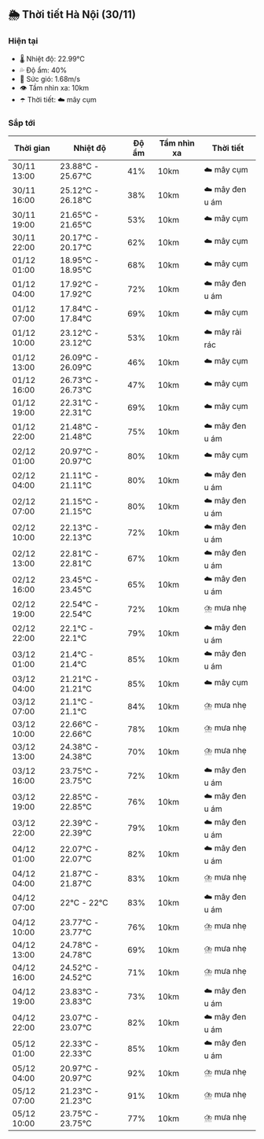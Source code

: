 ## 🌦️ Thời tiết Hà Nội (30/11)

### Hiện tại

- 🌡️ Nhiệt độ: 22.99℃
- 💦 Độ ẩm: 40%
- 💨 Sức gió: 1.68m/s
- 👁️ Tầm nhìn xa: 10km
- ☂️ Thời tiết: ☁️ mây cụm

### Sắp tới

| Thời gian | Nhiệt độ | Độ ẩm | Tầm nhìn xa | Thời tiết |
| --- | --- | --- | --- | --- |
| 30/11 13:00 | 23.88℃ - 25.67℃ | 41% | 10km | ☁️ mây cụm |
| 30/11 16:00 | 25.12℃ - 26.18℃ | 38% | 10km | ☁️ mây đen u ám |
| 30/11 19:00 | 21.65℃ - 21.65℃ | 53% | 10km | ☁️ mây cụm |
| 30/11 22:00 | 20.17℃ - 20.17℃ | 62% | 10km | ☁️ mây cụm |
| 01/12 01:00 | 18.95℃ - 18.95℃ | 68% | 10km | ☁️ mây cụm |
| 01/12 04:00 | 17.92℃ - 17.92℃ | 72% | 10km | ☁️ mây đen u ám |
| 01/12 07:00 | 17.84℃ - 17.84℃ | 69% | 10km | ☁️ mây cụm |
| 01/12 10:00 | 23.12℃ - 23.12℃ | 53% | 10km | ☁️ mây rải rác |
| 01/12 13:00 | 26.09℃ - 26.09℃ | 46% | 10km | ☁️ mây cụm |
| 01/12 16:00 | 26.73℃ - 26.73℃ | 47% | 10km | ☁️ mây cụm |
| 01/12 19:00 | 22.31℃ - 22.31℃ | 69% | 10km | ☁️ mây cụm |
| 01/12 22:00 | 21.48℃ - 21.48℃ | 75% | 10km | ☁️ mây đen u ám |
| 02/12 01:00 | 20.97℃ - 20.97℃ | 80% | 10km | ☁️ mây cụm |
| 02/12 04:00 | 21.11℃ - 21.11℃ | 80% | 10km | ☁️ mây đen u ám |
| 02/12 07:00 | 21.15℃ - 21.15℃ | 80% | 10km | ☁️ mây đen u ám |
| 02/12 10:00 | 22.13℃ - 22.13℃ | 72% | 10km | ☁️ mây đen u ám |
| 02/12 13:00 | 22.81℃ - 22.81℃ | 67% | 10km | ☁️ mây đen u ám |
| 02/12 16:00 | 23.45℃ - 23.45℃ | 65% | 10km | ☁️ mây đen u ám |
| 02/12 19:00 | 22.54℃ - 22.54℃ | 72% | 10km | ⛈️ mưa nhẹ |
| 02/12 22:00 | 22.1℃ - 22.1℃ | 79% | 10km | ☁️ mây đen u ám |
| 03/12 01:00 | 21.4℃ - 21.4℃ | 85% | 10km | ☁️ mây đen u ám |
| 03/12 04:00 | 21.21℃ - 21.21℃ | 85% | 10km | ☁️ mây cụm |
| 03/12 07:00 | 21.1℃ - 21.1℃ | 84% | 10km | ⛈️ mưa nhẹ |
| 03/12 10:00 | 22.66℃ - 22.66℃ | 78% | 10km | ⛈️ mưa nhẹ |
| 03/12 13:00 | 24.38℃ - 24.38℃ | 70% | 10km | ⛈️ mưa nhẹ |
| 03/12 16:00 | 23.75℃ - 23.75℃ | 72% | 10km | ☁️ mây đen u ám |
| 03/12 19:00 | 22.85℃ - 22.85℃ | 76% | 10km | ☁️ mây đen u ám |
| 03/12 22:00 | 22.39℃ - 22.39℃ | 79% | 10km | ☁️ mây đen u ám |
| 04/12 01:00 | 22.07℃ - 22.07℃ | 82% | 10km | ☁️ mây đen u ám |
| 04/12 04:00 | 21.87℃ - 21.87℃ | 83% | 10km | ⛈️ mưa nhẹ |
| 04/12 07:00 | 22℃ - 22℃ | 83% | 10km | ☁️ mây đen u ám |
| 04/12 10:00 | 23.77℃ - 23.77℃ | 76% | 10km | ⛈️ mưa nhẹ |
| 04/12 13:00 | 24.78℃ - 24.78℃ | 69% | 10km | ⛈️ mưa nhẹ |
| 04/12 16:00 | 24.52℃ - 24.52℃ | 71% | 10km | ⛈️ mưa nhẹ |
| 04/12 19:00 | 23.83℃ - 23.83℃ | 73% | 10km | ☁️ mây đen u ám |
| 04/12 22:00 | 23.07℃ - 23.07℃ | 82% | 10km | ☁️ mây đen u ám |
| 05/12 01:00 | 22.33℃ - 22.33℃ | 85% | 10km | ☁️ mây đen u ám |
| 05/12 04:00 | 20.97℃ - 20.97℃ | 92% | 10km | ⛈️ mưa nhẹ |
| 05/12 07:00 | 21.23℃ - 21.23℃ | 91% | 10km | ⛈️ mưa nhẹ |
| 05/12 10:00 | 23.75℃ - 23.75℃ | 77% | 10km | ⛈️ mưa nhẹ |
